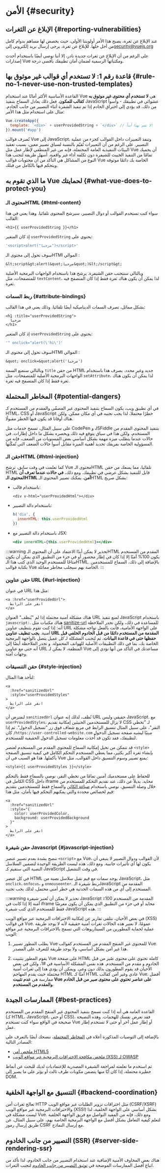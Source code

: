 # الأمن {#security}

## الإبلاغ عن الثغرات {#reporting-vulnerabilities}

عند الإبلاغ عن ثغرة، يصبح هذا الأمر أولويتنا الأولى، حيث يخصص لها مساهم بدوام كامل من أجل حلها. للإبلاغ عن ثغرة، يرجى إرسال بريد إلكتروني إلى[security@vuejs.org](mailto:security@vuejs.org)

على الرغم من أن الإبلاغ عن ثغرات جديدة نادر، إلا أننا نوصي أيضًا باستخدام أحدث إصدارات Vue ومكتباتها الرسمية لضمان أمان تطبيقك بأقصى درجة.

## قاعدة رقم 1: لا تستخدم أي قوالب غير موثوق بها {#rule-no-1-never-use-non-trusted-templates}

القاعدة الأساسية الأكثر أمانًا عند استخدام Vue هي **لا تستخدم أي محتوى غير موثوق به كقالب للمكون**. فعل ذلك يعادل السماح بتنفيذ JavaScript عشوائي في تطبيقك - وأسوأ من ذلك، قد يؤدي إلى اختراق الخادم إذا تم تنفيذ الشفرة أثناء التصيير من جانب الخادم. مثال على استخدام مثل هذا الأمر:

```js
Vue.createApp({
  template: `<div>` + userProvidedString + `</div>` // لا تقم بهذا أبداً!
}).mount('#app')
```

تُصرف قوالب Vue إلى JavaScript، وتنفذ التعبيرات داخل القوالب كجزء من عملية التصيير. على الرغم من أن التعبيرات تُقيّم بالنسبة لسياق تصيير معين، بسبب تعقيد البيئات التنفيذية العامة المحتملة، فإنه من غير المنطقي لإطار عمل مثل Vue أن يحميك تمامًا من التنفيذ الخبيث للشيفرة دون تكلفة أداء غير واقعية. أسهل طريقة لتجنب هذا النوع من المشاكل هي التأكد من أن محتويات قوالب Vue الخاصة بك دائمًا موثوقة ويتحكم فيها بالكامل من قبلك.

## ما الذي تقوم به Vue لحمايتك {#what-vue-does-to-protect-you}

### محتوى الـHTML {#html-content}

سواء كنت تستخدم القوالب أو دوال التصيير، سيرشح المحتوى تلقائيا. وهذا يعني في هذا القالب:

```vue-html
<h1>{{ userProvidedString }}</h1>
```

إذ كان المتغير `userProvidedString` يحتوي على:

```js
'<script>alert("مرحبا")</script>'
```

سوف تحول إلى محتوى الـHTMl الموالي :

```vue-html
&lt;script&gt;alert(&quot;مرحبا&quot;)&lt;/script&gt;
```

وبالتالي سنتجنب حقن الشيفرة. يرشح هذا باستخدام الواجهات البرمجية الأصلية للمتصفحات، مثل `textContent`، لذا يمكن أن يكون هناك ثغرة فقط إذا كان المتصفح فيه ثغرة.

### ربط السمات {#attribute-bindings}

بشكل مماثل، تصرف السمات الديناميكية أيضًا تلقائيا. وذلك يعني في هذا القالب:

```vue-html
<h1 :title="userProvidedString">
  مرحباً
</h1>
```

إذ كان المتغير `userProvidedString` يحتوي على:

```js
'" onclick="alert(\'hi\')'
```

سوف تحول إلى محتوى الـHTMl الموالي :

```vue-html
&quot; onclick=&quot;alert('مرحبا')
```

وبالتالي سنمنع السمة `title` من حقن HTML جديد وغير محدد. يصرف هذا باستخدام الواجهات البرمجية الأصلية للمتصفحات، مثل `setAttribute`، لذا يمكن أن يكون هناك ثغرة فقط إذا كان المتصفح فيه ثغرة.

## المخاطر المحتملة {#potential-dangers}

في أي تطبيق ويب، يكون السماح بتنفيذ المحتوى غير المصفّى والمقدم من المستخدم كـ HTML، CSS أو JavaScript خطرًا محتملا، لذا يجب تجنبه في أي مكان ممكن. ولكن هناك أوقاتا  قد يكون فيها الخطر مقبولًا.

على سبيل المثال، تسمح خدمات مثل CodePen و JSFiddle بتنفيذ المحتوى المقدم من المستخدم، ولكن هذا في سياق يتوقع فيه ذلك ويحصره بشكل ما داخل إطارات. في حالات عندما يتطلب ميزة مهمة بشكل أساسي بعض المستويات من الضعف، فإنه من المسؤولية الخاصة بفريقك تحديد أهمية الميزة مقابل أسوأ حالات الضعف التي تُمكّنها.

### حقن الـHTML  {#html-injection}

كما تعلمت في وقت سابق، ترشح Vue محتوى الـHTML تلقائيا، مما يمنعك من حقن HTML قابل للتنفيذ بشكل عرضي في تطبيقك. ومع ذلك، **في حالات عندما تعرف أن المحتوى الـHTML آمن**، يمكنك تصيير المحتوى الـHTML بشكل صريح:

- باستخدام قالب:

  ```vue-html
  <div v-html="userProvidedHtml"></div>
  ```

- باستخدام دالة التصيير:

  ```js
  h('div', {
    innerHTML: this.userProvidedHtml
  })
  ```

- باستخدام دالة التصيير مع JSX:

  ```jsx
  <div innerHTML={this.userProvidedHtml}></div>
  ```

:::warning تحذير
لا يمكن أبدًا الاعتماد على أن المحتوى الـHTML المقدم من المستخدم يكون 100% آمنًا إلا إذا كان في إطار محصور أو في جزء من التطبيق الذي يمكن أن يكون متاحًا للمستخدم الوحيد الذي كتب هذا الـHTML. بالإضافة إلى ذلك،  السماح للمستخدمين بكتابة قوالب Vue الخاصة بهم سيجلب مخاطر مماثلة.
:::

### حقن عناوين URL {#url-injection}

في عنوان URL مثل هذا:

```vue-html
<a :href="userProvidedUrl">
  انقر على الرابط
</a>
```

هناك مشكلة أمنية محتملة إذا لم "يُنظف" العنوان URL لمنع تنفيذ JavaScript باستخدام `javascript:`. هناك مكتبات مثل [sanitize-url](https://www.npmjs.com/package/@braintree/sanitize-url) للمساعدة في ذلك، ولكن تجدر الملاحظة أنه: إذا كنت تقوم بتنظيف عناوين URL على الواجهة الأمامية، فأنت بالفعل تواجه مشكلة أمنية. **يجب تنظيف عناوين URL المقدمة من المستخدم دائمًا من قبل الخادوم الخلفي قبل حفظها حتى في قاعدة البيانات.** ثم تُتجنب المشكلة لـ _كل_ عميل يتصل بالواجهة البرمجية الخاصة بك، بما في ذلك التطبيقات الأصلية للهواتف المحمولة. و تجدر الملاحظة أيضًا إلى أنه حتى مع عناوين URL المنظفة، لا يمكن لـ Vue مساعدتك في التأكد من أنها تؤدي إلى وجهات آمنة.

### حقن التنسيقات {#style-injection}

لنأخذ هذا المثال:

```vue-html
<a
  :href="sanitizedUrl"
  :style="userProvidedStyles"
>
  انقر على الرابط
</a>
```

لنفترض أن `sanitizedUrl` نُظف، لذلك إنه عنوان URL حقيقي وليس JavaScript. مع `userProvidedStyles`، لا يزال للمستخدمين الخبيثين إمكانية تقديم CSS لـ "تخطي النقر"، على سبيل المثال تنسيق الرابط في مربع شفاف فوق زر "تسجيل الدخول". ثم إذا كان `/https://user-controlled-website.com` مبنيًا ليشبه صفحة تسجيل الدخول لتطبيقك، فقد تكون قد أُخذت معلومات تسجيل الدخول الحقيقية للمستخدم.

قد تتمكن من تخيل إمكانية السماح للمحتوى المقدم من المستخدم لعنصر `<style>` بإنشاء ثغرة أكبر بكثير، مما يعطي المستخدم  التحكم الكامل في كيفية تنسيق الصفحة بأكملها. هذا هو السبب في أن Vue يمنع تصيير وسوم التنسيق  داخل القوالب، مثل:

```vue-html
<style>{{ userProvidedStyles }}</style>
```

للحفاظ على مستخدميك آمنين تمامًا من تخطي النقر، نوصي بالسماح فقط بالتحكم الكامل في CSS داخل iframe محايد. بديلاً عن ذلك، عند تقديم التحكم للمستخدم من خلال وصلة التنسيق، نوصي باستخدام [صياغة الكائن](/guide/essentials/class-and-style#binding-to-objects-1) والسماح فقط للمستخدمين بتقديم قيم لخصائص محددة والتي يمكنهم التحكم فيها بأمان، مثل هذا:

```vue-html
<a
  :href="sanitizedUrl"
  :style="{
    color: userProvidedColor,
    background: userProvidedBackground
  }"
>
  انقر على الرابط
</a>
```

### حقن شيفرة Javascript {#javascript-injection}

ننصح بشدة بعدم تصيير عنصر `<script>` مع Vue، لأن القوالب ودوال التصيير لا ينبغي أن يكون لها أي تأثيرات جانبية. ومع ذلك، هذه ليست الطريقة الوحيدة لتضمين السلاسل النصية التي ستقيم كـ JavaScript في وقت التشغيل.

في كل عنصر HTML يوجد سمات مع قيم تقبل سلاسل نصية من JavaScript، مثل `onclick`، `onfocus`، و `onmouseenter`. ربط شيفرة الـJavaScript المقدمة من المستخدم إلى أي من هذه السمات الحدثية هي خطر أمني محتمل، لذلك يجب تجنبه.

:::warning تحذير
لا يمكن أن تُعتبر شيفرة JavaScript المقدمة من المستخدم 100٪ آمنة إلا إذا كانت في iframe محايد أو في جزء من التطبيق الذي يمكن أن يكون معرضًا فقط للمستخدم الذي كتب شيفرة JavaScript هذه.
:::

في بعض الأحيان، نتلقى تقارير عن إمكانية الاختراقات البرمجية عبر مواقع الويب (XSS) في قوالب Vue. عمومًا، لا نعتبر هذه الحالات ثغرات أمنية حقيقية لأنه لا يوجد طريقة عملية لحماية المطورين من السيناريوهات التي تسمح بالاختراقات البرمجية عبر مواقع الويب:

1. يطلب المطور تصيير Vue للمحتوى غير المنقح المقدم من المستخدم كقوالب Vue. هذا غير آمن بشكل أساسي، ولا يوجد طريقة للتعرف على المصدر.

2. يقوم المطور بتثبيت Vue على صفحة HTML كاملة تحتوي على محتوى صُير من قبل الخادوم و مقدم من المستخدم. هذه نفس المشكلة الأساسية في \#1، ولكن في بعض الأحيان قد يقوم المطورون بذلك دون وعي. ويمكن أن يؤدي هذا إلى ثغرات أمنية محتملة حيث يقدم المهاجم HTML آمنًا كـ HTML عادي وغير آمن كقالب Vue. أفضل ممارسة هي **عدم تثبيت Vue على عناصر تحتوي على محتوى صير من قبل الخادم والمقدم من المستخدم**.

## الممارسات الجيدة {#best-practices}

القاعدة العامة هي أنه إذا كنت تسمح بتنفيذ المحتوى غير المنقح المقدم من المستخدم (كـ HTML، JavaScript، أو حتى CSS)، فقد تعرض نفسك للهجمات. وهذه النصيحة صحيحة في الواقع سواء كنت تستخدم Vue أو إطار عمل آخر أو حتى لا تستخدم إطار عمل.

بالإضافة إلى التوصيات المذكورة أعلاه في [المخاطر المحتملة](#potential-dangers)، ننصحك أيضًا بالتعرف على المصادر التالية:

- [ملخص أمن HTML5](https://html5sec.org/ar/)
- [ملخص مكافحة الاختراقات البرمجية عبر مواقع الويب (XSS) لـ OWASP](https://cheatsheetseries.owasp.org/cheatsheets/Cross_Site_Scripting_Prevention_Cheat_Sheet.html)

ثم استخدم ما تعلمته لمراجعة الشيفرة المصدرية للإعتماديات لديك للبحث عن أنماط خطيرة محتملة، إذا كان أيًا منها يتضمن مكونات طرف ثالث أو يؤثر على ما يصير إلى DOM.

## التنسيق مع الواجهة الخلفية {#backend-coordination}

تعالج ثغرات أمن HTTP مثل اختراقات تزوير الطلبات عبر مواقع الويب (CSRF/XSRF) والاختراقات البرمجية عبر مواقع الويب (XSSI) بشكل أساسي على الواجهة الخلفية، لذا ليست مشكلة في Vue. ومع ذلك، فإنه من المفيد التواصل مع فريق الواجهة الخلفية لتعلم كيفية التعامل بشكل أفضل مع الواجهة البرمجية الخاصة بهم، على سبيل المثال، عن طريق إرسال رموز CSRF مع إرسال النماذج.

## التصيير من جانب الخادوم (SSR) {#server-side-rendering-ssr}

هناك بعض المخاوف الأمنية الإضافية عند استخدام التصيير من جانب الخادوم، لذا تأكد من اتباع أفضل الممارسات الموضحة في [توثيق التصيير من جانب الخادوم](/guide/scaling-up/ssr) لتجنب الثغرات.
